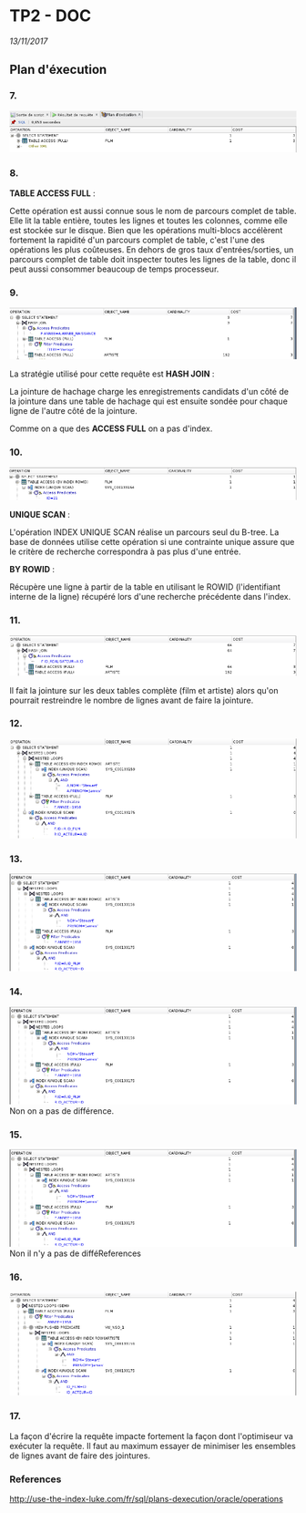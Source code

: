 # TP2 - DOC
_13/11/2017_

## Plan d'éxecution

### 7.
![](./img/q7.png)

### 8.
**TABLE ACCESS FULL** :

Cette opération est aussi connue sous le nom de parcours complet de table. Elle lit la table entière, toutes les lignes et toutes les colonnes, comme elle est stockée sur le disque. Bien que les opérations multi-blocs accélèrent fortement la rapidité d'un parcours complet de table, c'est l'une des opérations les plus coûteuses. En dehors de gros taux d'entrées/sorties, un parcours complet de table doit inspecter toutes les lignes de la table, donc il peut aussi consommer beaucoup de temps processeur.

### 9.
![](./img/q9.png)

La stratégie utilisé pour cette requête est **HASH JOIN** :

La jointure de hachage charge les enregistrements candidats d'un côté de la jointure dans une table de hachage qui est ensuite sondée pour chaque ligne de l'autre côté de la jointure.

Comme on a que des **ACCESS FULL** on a pas d'index.

### 10.
![](./img/q10.png)

**UNIQUE SCAN** :

L'opération INDEX UNIQUE SCAN réalise un parcours seul du B-tree. La base de données utilise cette opération si une contrainte unique assure que le critère de recherche correspondra à pas plus d'une entrée.


**BY ROWID** :

Récupère une ligne à partir de la table en utilisant le ROWID (l'identifiant interne de la ligne) récupéré lors d'une recherche précédente dans l'index.


### 11.
![](./img/q11.png)

Il fait la jointure sur les deux tables complète (film et artiste) alors qu'on pourrait restreindre le nombre de lignes avant de faire la jointure.

### 12.
![](./img/q12.png)

### 13.
![](./img/q13.png)

### 14.
![](./img/q13.png)
Non on a pas de différence.

### 15.
![](./img/q13.png)
Non il n'y a pas de difféReferences

### 16.
![](./img/q16.png)

### 17.
La façon d'écrire la requête impacte fortement la façon dont l'optimiseur va exécuter la requête. Il faut au maximum essayer de minimiser les ensembles de lignes avant de faire des jointures.

### References
http://use-the-index-luke.com/fr/sql/plans-dexecution/oracle/operations
